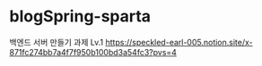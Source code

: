 # blogSpring-sparta

백엔드 서버 만들기 과제 Lv.1
https://speckled-earl-005.notion.site/x-871fc274bb7a4f7f950b100bd3a54fc3?pvs=4

